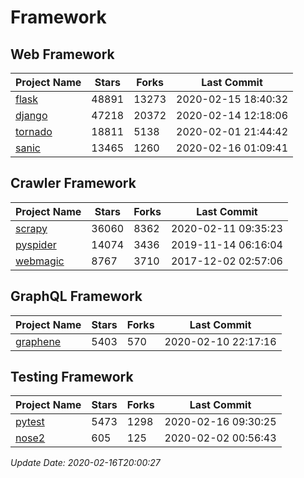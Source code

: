# Framework

## Web Framework

| Project Name | Stars | Forks | Last Commit |
| ------------ | ----- | ----- | ----------- |
| [flask](https://github.com/pallets/flask) | 48891 | 13273 | 2020-02-15 18:40:32 |
| [django](https://github.com/django/django) | 47218 | 20372 | 2020-02-14 12:18:06 |
| [tornado](https://github.com/tornadoweb/tornado) | 18811 | 5138 | 2020-02-01 21:44:42 |
| [sanic](https://github.com/huge-success/sanic) | 13465 | 1260 | 2020-02-16 01:09:41 |

## Crawler Framework

| Project Name | Stars | Forks | Last Commit |
| ------------ | ----- | ----- | ----------- |
| [scrapy](https://github.com/scrapy/scrapy) | 36060 | 8362 | 2020-02-11 09:35:23 |
| [pyspider](https://github.com/binux/pyspider) | 14074 | 3436 | 2019-11-14 06:16:04 |
| [webmagic](https://github.com/code4craft/webmagic) | 8767 | 3710 | 2017-12-02 02:57:06 |

## GraphQL Framework

| Project Name | Stars | Forks | Last Commit |
| ------------ | ----- | ----- | ----------- |
| [graphene](https://github.com/graphql-python/graphene) | 5403 | 570 | 2020-02-10 22:17:16 |

## Testing Framework

| Project Name | Stars | Forks | Last Commit |
| ------------ | ----- | ----- | ----------- |
| [pytest](https://github.com/pytest-dev/pytest) | 5473 | 1298 | 2020-02-16 09:30:25 |
| [nose2](https://github.com/nose-devs/nose2) | 605 | 125 | 2020-02-02 00:56:43 |

*Update Date: 2020-02-16T20:00:27*